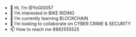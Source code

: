 - 👋 Hi, I’m @YoGI0057
- 👀 I’m interested in BIKE RIDING
- 🌱 I’m currently learning BLOCKCHAIN
- 💞️ I’m looking to collaborate on CYBER CRIME & SECURITY
- 📫 How to reach me 8882555525 

<!---
YoGI0057/YoGI0057 is a ✨ special ✨ repository because its `README.md` (this file) appears on your GitHub profile.
You can click the Preview link to take a look at your changes.
--->
